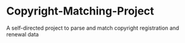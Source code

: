 # Copyright-Matching-Project
A self-directed project to parse and match copyright registration and renewal data

